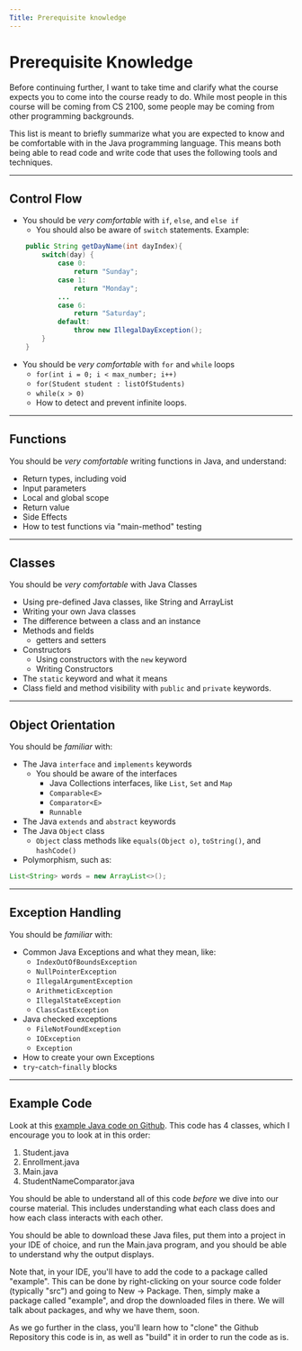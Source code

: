 ```yaml
---
Title: Prerequisite knowledge
---
```


# Prerequisite Knowledge

Before continuing further, I want to take time and clarify what the course expects you to come into the course ready to do. While most people in this course will be coming from CS 2100, some people may be coming from other programming backgrounds.

This list is meant to briefly summarize what you are expected to know and be comfortable with in the Java programming language. This means both being able to read code and write code that uses the following tools and techniques.

---

## Control Flow

* You should be *very comfortable* with ```if```, ```else```, and ```else if```
  * You should also be aware of ```switch``` statements. Example:
```java
    public String getDayName(int dayIndex){
        switch(day) {
            case 0:
                return "Sunday";
            case 1:
                return "Monday";
            ...
            case 6:
                return "Saturday";
            default:
                throw new IllegalDayException();
        }
    }
```
* You should be *very comfortable* with ```for``` and ```while``` loops
  * ```for(int i = 0; i < max_number; i++)``` 
  * ```for(Student student : listOfStudents)```
  * ```while(x > 0)```
  * How to detect and prevent infinite loops.

---

## Functions

You should be *very comfortable* writing functions in Java, and understand:
* Return types, including void
* Input parameters
* Local and global scope
* Return value
* Side Effects
* How to test functions via "main-method" testing

---

## Classes

You should be *very comfortable* with Java Classes
* Using pre-defined Java classes, like String and ArrayList
* Writing your own Java classes
* The difference between a class and an instance
* Methods and fields
  * getters and setters
* Constructors
  * Using constructors with the ```new``` keyword
  * Writing Constructors
* The ```static``` keyword and what it means
* Class field and method visibility with ```public``` and ```private``` keywords.

---

## Object Orientation

You should be *familiar* with:
* The Java ```interface``` and ```implements``` keywords
  * You should be aware of the interfaces
    * Java Collections interfaces, like ```List```, ```Set``` and ```Map```
    * ```Comparable<E>```
    * ```Comparator<E>```
    * ```Runnable```
* The Java ```extends``` and ```abstract``` keywords
* The Java ```Object``` class
  * ```Object``` class methods like ```equals(Object o)```, ```toString()```, and ```hashCode()```
* Polymorphism, such as:
```java
List<String> words = new ArrayList<>();
```

---

## Exception Handling

You should be *familiar* with:
* Common Java Exceptions and what they mean, like:
  * ```IndexOutOfBoundsException```
  * ```NullPointerException```
  * ```IllegalArgumentException```
  * ```ArithmeticException```
  * ```IllegalStateException```
  * ```ClassCastException```
* Java checked exceptions
  * ```FileNotFoundException```
  * ```IOException```
  * ```Exception```
* How to create your own Exceptions
* ```try```-```catch```-```finally``` blocks

---

## Example Code

Look at this [example Java code on Github](https://github.com/sde-coursepack/java-prerequisite/tree/main/src/main/java/example).
This code has 4 classes, which I encourage you to look at in this order:

1. Student.java
2. Enrollment.java
3. Main.java
4. StudentNameComparator.java

You should be able to understand all of this code *before* we dive
into our course material. This includes understanding what each
class does and how each class interacts with each other.

You should be able to download these
Java files, put them into a project in your IDE of choice, and run
the Main.java program, and you should be able to understand why
the output displays.

Note that, in your IDE, you'll have to add the code to a package called "example". This can be done by right-clicking on your source code folder (typically "src") and going to New -> Package. Then, simply make a package called "example", and drop the downloaded files in there. We will talk about packages, and why we have them, soon.

As we go further in the class, you'll learn how to "clone" the Github Repository this code is in, as well as "build" it in order to run the code as is.